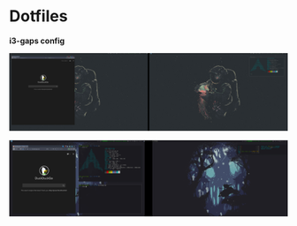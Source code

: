 # Dotfiles

**i3-gaps config**

![screenshot](screenshots/h179.png)

![screenshot](screenshots/sc181119.png)
